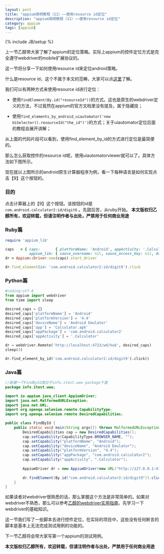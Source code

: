```yaml
---
layout: post
title: "appium简明教程（11）——使用resource id定位"
description: "appium简明教程（11）——使用resource id定位"
category: appium 
tags: [appium]
---
```

{% include JB/setup %}

上一节乙醇带大家了解了appium的定位策略。实际上appium的控件定位方式是完全遵守webdriver的mobile扩展协议的。

这一节将分享一下如何使用resource id来定位android策略。

什么是resource id，这个不属于本文的范畴，大家可以点[这里](http://developer.android.com/guide/topics/resources/accessing-resources.html)了解。

我们可以有两种方式来使用resource id进行定位：

* 使用```findElement(By.id("resourceId"))```的方式。这也是原生的webdriver定义的方法，不过竟然在appium的官方文档里没有提及，属于隐藏技；

* 使用```find_elements_by_android_uiautomator('new UiSelector().resourceId("the_id")')```的方式；关于uiautomator定位后面的教程会展开讲解；

从上面的代码片段可以看到，使用find_element_by_id的方式进行定位是最简便的。

那么怎么获取控件的resource id呢，使用uiautomatorviewer就可以了。具体方法如下图所示。


现在就以上图所示的android原生计算器程序为例，看一下每种语言是如何实现点击【9】这个按钮的。

### 目的

点击计算器上的【9】这个按钮。该按钮的id是```com.android.calculator2:id/digit6``` 。先甜后苦，从ruby开始。
**本文版权归乙醇所有，欢迎转载，但请注明作者与出处，严禁用于任何商业用途**

### Ruby篇

```ruby
require 'appium_lib'

caps   = { caps:       { platformName: 'Android', appActivity: '.Calculator', appPackage: 'com.android.calculator2' },
           appium_lib: { sauce_username: nil, sauce_access_key: nil, debug: true} }
dr = Appium::Driver.new(caps).start_driver

dr.find_element(id: 'com.android.calculator2:id/digit9').click
```

### Python篇

```python
#coding:utf-8
from appium import webdriver
from time import sleep

desired_caps = {}
desired_caps['platformName'] = 'Android'
desired_caps['platformVersion'] = '4.4'
desired_caps['deviceName'] = 'Android Emulator'
desired_caps['app'] = 'Calculator.apk'
desired_caps['appPackage'] = 'com.android.calculator2'
desired_caps['appActivity'] = '.Calculator'

dr = webdriver.Remote('http://localhost:4723/wd/hub', desired_caps)
sleep(3)

dr.find_element_by_id('com.android.calculator2:id/digit9').click()

```


### Java篇

```java
//新建一个FindById类位于info.itest.www package下面
package info.itest.www;

import io.appium.java_client.AppiumDriver;
import java.net.MalformedURLException;
import java.net.URL;
import org.openqa.selenium.remote.CapabilityType;
import org.openqa.selenium.remote.DesiredCapabilities;

public class FindById {
	public static void main(String args[]) throws MalformedURLException {
		DesiredCapabilities cap = new DesiredCapabilities();
		cap.setCapability(CapabilityType.BROWSER_NAME, "");
		cap.setCapability("platformName", "Android");
		cap.setCapability("deviceName", "Android Emulator");
		cap.setCapability("platformVersion", "4.4");
		cap.setCapability("appPackage", "com.android.calculator2");
		cap.setCapability("appActivity", ".Calculator");
		
		AppiumDriver dr = new AppiumDriver(new URL("http://127.0.0.1:4723/wd/hub"), cap);
		
		dr.findElement(By.id("com.android.calculator2:id/digit9")).click();
	}
}

```

如果读者对webdriver很熟悉的话，那么掌握这个方法是非常简单的。如果对webdriver不熟悉，那么可以参考[乙醇的webdriver实用指南](https://github.com/easonhan007/webdriver_guide/blob/master/README.md)，先学习一下webdriver的基础知识。

这一节我们写了一些脚本去进行控件定位，在实际的项目中，这些没有任何断言的脚本是基本上无法完成测试用例的功能的。

下一节乙醇将会带大家写第一个appium的测试用例。

**本文版权归乙醇所有，欢迎转载，但请注明作者与出处，严禁用于任何商业用途**
